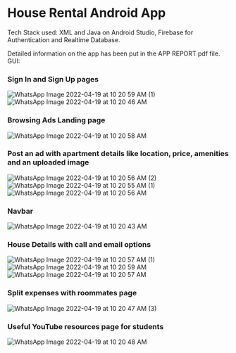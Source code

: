 # House Rental Android App

Tech Stack used: 
XML and Java on Android Studio, Firebase for Authentication and Realtime Database.

Detailed information on the app has been put in the APP REPORT pdf file.
 GUI:  
### Sign In and Sign Up pages
![WhatsApp Image 2022-04-19 at 10 20 59 AM (1)](https://user-images.githubusercontent.com/55917458/169965214-b70e95eb-8444-4306-80a0-f23c59004fdb.jpeg)
![WhatsApp Image 2022-04-19 at 10 20 46 AM](https://user-images.githubusercontent.com/55917458/169965272-34745834-b689-4e7c-bfa0-bf4c482eca3f.jpeg)

### Browsing Ads Landing page
![WhatsApp Image 2022-04-19 at 10 20 58 AM](https://user-images.githubusercontent.com/55917458/169965379-0ccc62cc-c227-4834-9a78-5fbb7776efcc.jpeg)

### Post an ad with apartment details like location, price, amenities and an uploaded image
![WhatsApp Image 2022-04-19 at 10 20 56 AM (2)](https://user-images.githubusercontent.com/55917458/169967411-de5d1b89-7050-43d8-80fd-8da595aa08bb.jpeg)
![WhatsApp Image 2022-04-19 at 10 20 55 AM (1)](https://user-images.githubusercontent.com/55917458/169967443-43c0969e-e940-4144-a572-59421e9d00e9.jpeg)
![WhatsApp Image 2022-04-19 at 10 20 56 AM](https://user-images.githubusercontent.com/55917458/169967507-f136a9d2-b857-4ef7-87f5-e956f1cd9992.jpeg)

### Navbar
![WhatsApp Image 2022-04-19 at 10 20 43 AM](https://user-images.githubusercontent.com/55917458/169967665-f6fd6d57-1a89-4cfa-ba8c-f86bca2876b7.jpeg)

### House Details with call and email options
![WhatsApp Image 2022-04-19 at 10 20 57 AM (1)](https://user-images.githubusercontent.com/55917458/169967827-b995e0ce-0eeb-4b56-b76d-dbb96bfb7772.jpeg)
![WhatsApp Image 2022-04-19 at 10 20 59 AM](https://user-images.githubusercontent.com/55917458/169967865-8c2b3617-0176-4359-892d-3b641ed5c493.jpeg)
![WhatsApp Image 2022-04-19 at 10 20 57 AM](https://user-images.githubusercontent.com/55917458/169967881-9e4be47a-4548-4047-8d4d-e92ee1373dc0.jpeg)

### Split expenses with roommates page
![WhatsApp Image 2022-04-19 at 10 20 47 AM (3)](https://user-images.githubusercontent.com/55917458/169967969-f2d8e8e2-bd3e-439e-b1c6-cd70cb91da6b.jpeg)

### Useful YouTube resources page for students
![WhatsApp Image 2022-04-19 at 10 20 48 AM](https://user-images.githubusercontent.com/55917458/169969452-115ccb4a-dea5-47f6-a3ee-d196911a97c8.jpeg)
